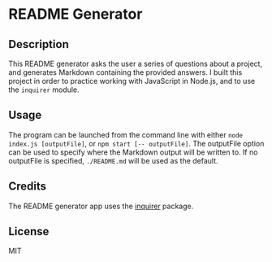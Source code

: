 # README Generator

## Description
This README generator asks the user a series of questions about a project, and generates Markdown
containing the provided answers.  I built this project in order to practice working with JavaScript
in Node.js, and to use the `inquirer` module.

## Usage
The program can be launched from the command line with either `node index.js [outputFile]`, or
`npm start [-- outputFile]`.  The outputFile option can be used to specify where the Markdown output
will be written to.  If no outputFile is specified, `./README.md` will be used as the default.

## Credits
The README generator app uses the [inquirer](https://www.npmjs.com/package/inquirer/v/8.2.4) package.

## License
MIT

